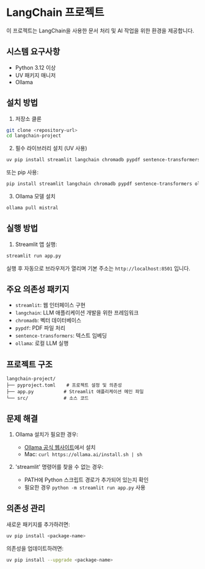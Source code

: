 # LangChain 프로젝트

이 프로젝트는 LangChain을 사용한 문서 처리 및 AI 작업을 위한 환경을 제공합니다.

## 시스템 요구사항

- Python 3.12 이상
- UV 패키지 매니저
- Ollama

## 설치 방법

1. 저장소 클론
```bash
git clone <repository-url>
cd langchain-project
```

2. 필수 라이브러리 설치 (UV 사용)
```bash
uv pip install streamlit langchain chromadb pypdf sentence-transformers ollama
```
또는 pip 사용:
```bash
pip install streamlit langchain chromadb pypdf sentence-transformers ollama
```

3. Ollama 모델 설치
```bash
ollama pull mistral
```

## 실행 방법

1. Streamlit 앱 실행:
```bash
streamlit run app.py
```
실행 후 자동으로 브라우저가 열리며 기본 주소는 `http://localhost:8501` 입니다.

## 주요 의존성 패키지

- `streamlit`: 웹 인터페이스 구현
- `langchain`: LLM 애플리케이션 개발을 위한 프레임워크
- `chromadb`: 벡터 데이터베이스
- `pypdf`: PDF 파일 처리
- `sentence-transformers`: 텍스트 임베딩
- `ollama`: 로컬 LLM 실행

## 프로젝트 구조

```
langchain-project/
├── pyproject.toml    # 프로젝트 설정 및 의존성
├── app.py           # Streamlit 애플리케이션 메인 파일
└── src/             # 소스 코드
```

## 문제 해결

1. Ollama 설치가 필요한 경우:
   - [Ollama 공식 웹사이트](https://ollama.ai)에서 설치
   - Mac: `curl https://ollama.ai/install.sh | sh`

2. 'streamlit' 명령어를 찾을 수 없는 경우:
   - PATH에 Python 스크립트 경로가 추가되어 있는지 확인
   - 필요한 경우 `python -m streamlit run app.py` 사용

## 의존성 관리

새로운 패키지를 추가하려면:
```bash
uv pip install <package-name>
```

의존성을 업데이트하려면:
```bash
uv pip install --upgrade <package-name>
```
